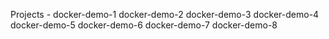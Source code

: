 Projects - 
docker-demo-1
docker-demo-2
docker-demo-3
docker-demo-4
docker-demo-5
docker-demo-6
docker-demo-7
docker-demo-8
